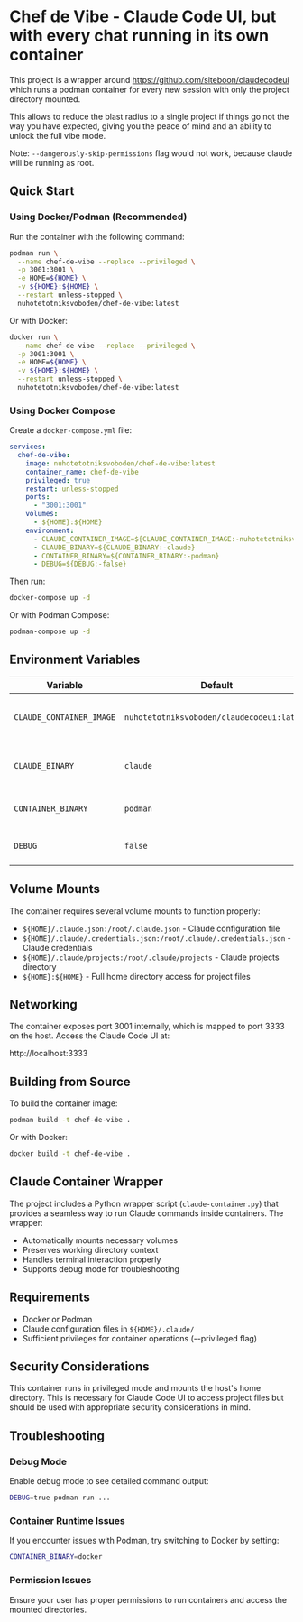 # Chef de Vibe - Claude Code UI, but with every chat running in its own container

This project is a wrapper around https://github.com/siteboon/claudecodeui which runs a podman container for every new session with only the project directory mounted.

This allows to reduce the blast radius to a single project if things go not the way you have expected, giving you the peace of mind and an ability to unlock the full vibe mode.

Note: `--dangerously-skip-permissions` flag would not work, because claude will be running as root.

## Quick Start

### Using Docker/Podman (Recommended)

Run the container with the following command:

```bash
podman run \
  --name chef-de-vibe --replace --privileged \
  -p 3001:3001 \
  -e HOME=${HOME} \
  -v ${HOME}:${HOME} \
  --restart unless-stopped \
  nuhotetotniksvoboden/chef-de-vibe:latest
```

Or with Docker:

```bash
docker run \
  --name chef-de-vibe --replace --privileged \
  -p 3001:3001 \
  -e HOME=${HOME} \
  -v ${HOME}:${HOME} \
  --restart unless-stopped \
  nuhotetotniksvoboden/chef-de-vibe:latest
```

### Using Docker Compose

Create a `docker-compose.yml` file:

```yaml
services:
  chef-de-vibe:
    image: nuhotetotniksvoboden/chef-de-vibe:latest
    container_name: chef-de-vibe
    privileged: true
    restart: unless-stopped
    ports:
      - "3001:3001"
    volumes:
      - ${HOME}:${HOME}
    environment:
      - CLAUDE_CONTAINER_IMAGE=${CLAUDE_CONTAINER_IMAGE:-nuhotetotniksvoboden/claudecodeui:latest}
      - CLAUDE_BINARY=${CLAUDE_BINARY:-claude}
      - CONTAINER_BINARY=${CONTAINER_BINARY:-podman}
      - DEBUG=${DEBUG:-false}
```

Then run:

```bash
docker-compose up -d
```

Or with Podman Compose:

```bash
podman-compose up -d
```

## Environment Variables

| Variable | Default | Description |
|----------|---------|-------------|
| `CLAUDE_CONTAINER_IMAGE` | `nuhotetotniksvoboden/claudecodeui:latest` | Base image to use for running Claude commands |
| `CLAUDE_BINARY` | `claude` | Path to the Claude binary inside the container |
| `CONTAINER_BINARY` | `podman` | Container runtime to use (podman/docker) |
| `DEBUG` | `false` | Enable debug mode (true/1/yes to enable) |

## Volume Mounts

The container requires several volume mounts to function properly:

- `${HOME}/.claude.json:/root/.claude.json` - Claude configuration file
- `${HOME}/.claude/.credentials.json:/root/.claude/.credentials.json` - Claude credentials
- `${HOME}/.claude/projects:/root/.claude/projects` - Claude projects directory
- `${HOME}:${HOME}` - Full home directory access for project files

## Networking

The container exposes port 3001 internally, which is mapped to port 3333 on the host. Access the Claude Code UI at:

http://localhost:3333

## Building from Source

To build the container image:

```bash
podman build -t chef-de-vibe .
```

Or with Docker:

```bash
docker build -t chef-de-vibe .
```

## Claude Container Wrapper

The project includes a Python wrapper script (`claude-container.py`) that provides a seamless way to run Claude commands inside containers. The wrapper:

- Automatically mounts necessary volumes
- Preserves working directory context
- Handles terminal interaction properly
- Supports debug mode for troubleshooting

## Requirements

- Docker or Podman
- Claude configuration files in `${HOME}/.claude/`
- Sufficient privileges for container operations (--privileged flag)

## Security Considerations

This container runs in privileged mode and mounts the host's home directory. This is necessary for Claude Code UI to access project files but should be used with appropriate security considerations in mind.

## Troubleshooting

### Debug Mode

Enable debug mode to see detailed command output:

```bash
DEBUG=true podman run ...
```

### Container Runtime Issues

If you encounter issues with Podman, try switching to Docker by setting:

```bash
CONTAINER_BINARY=docker
```

### Permission Issues

Ensure your user has proper permissions to run containers and access the mounted directories.
